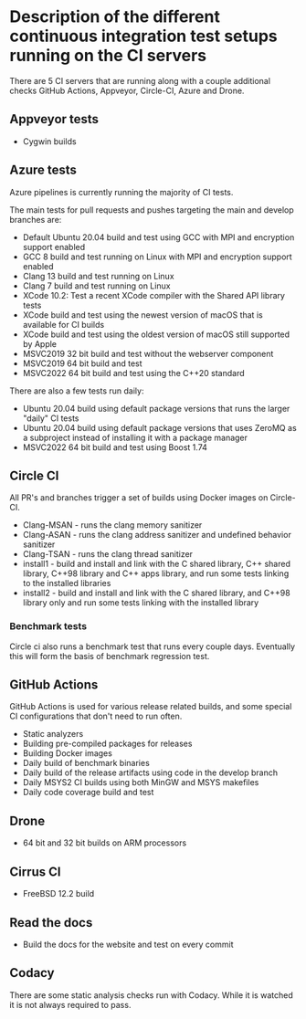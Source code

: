 # Description of the different continuous integration test setups running on the CI servers

There are 5 CI servers that are running along with a couple additional checks
GitHub Actions, Appveyor, Circle-CI, Azure and Drone.

## Appveyor tests

- Cygwin builds

## Azure tests

Azure pipelines is currently running the majority of CI tests.

The main tests for pull requests and pushes targeting the main and develop branches are:

- Default Ubuntu 20.04 build and test using GCC with MPI and encryption support enabled
- GCC 8 build and test running on Linux with MPI and encryption support enabled
- Clang 13 build and test running on Linux
- Clang 7 build and test running on Linux
- XCode 10.2: Test a recent XCode compiler with the Shared API library tests
- XCode build and test using the newest version of macOS that is available for CI builds
- XCode build and test using the oldest version of macOS still supported by Apple
- MSVC2019 32 bit build and test without the webserver component
- MSVC2019 64 bit build and test
- MSVC2022 64 bit build and test using the C++20 standard

There are also a few tests run daily:

- Ubuntu 20.04 build using default package versions that runs the larger "daily" CI tests
- Ubuntu 20.04 build using default package versions that uses ZeroMQ as a subproject instead of installing it with a package manager
- MSVC2022 64 bit build and test using Boost 1.74

## Circle CI

All PR's and branches trigger a set of builds using Docker images on Circle-CI.

- Clang-MSAN - runs the clang memory sanitizer
- Clang-ASAN - runs the clang address sanitizer and undefined behavior sanitizer
- Clang-TSAN - runs the clang thread sanitizer
- install1 - build and install and link with the C shared library, C\++ shared library, C\++98 library and C\++ apps library, and run some tests linking to the installed libraries
- install2 - build and install and link with the C shared library, and C\++98 library only and run some tests linking with the installed library

### Benchmark tests

Circle ci also runs a benchmark test that runs every couple days. Eventually this will form the basis of benchmark regression test.

## GitHub Actions

GitHub Actions is used for various release related builds, and some special CI configurations that don't need to run often.

- Static analyzers
- Building pre-compiled packages for releases
- Building Docker images
- Daily build of benchmark binaries
- Daily build of the release artifacts using code in the develop branch
- Daily MSYS2 CI builds using both MinGW and MSYS makefiles
- Daily code coverage build and test

## Drone

- 64 bit and 32 bit builds on ARM processors

## Cirrus CI

- FreeBSD 12.2 build

## Read the docs

- Build the docs for the website and test on every commit

## Codacy

There are some static analysis checks run with Codacy. While it is watched it is not always required to pass.
